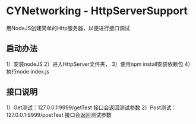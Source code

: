 # CYNetworking - HttpServerSupport
用NodeJS创建简单的Http服务器，以便进行接口调试

## 启动办法
1）安装nodeJS
2）进入HttpServer文件夹，
3）使用npm install安装依赖包
4）执行node index.js

## 接口说明
1）Get测试：127.0.0.1:9999/getTest
接口会返回测试参数
2）Post测试：127.0.0.1:9999/postTest
接口会返回测试参数
